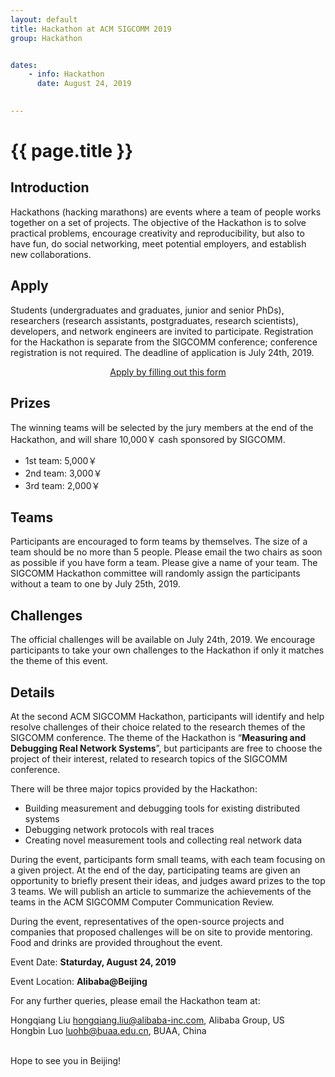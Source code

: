 ```yaml
---
layout: default
title: Hackathon at ACM SIGCOMM 2019
group: Hackathon


dates:
    - info: Hackathon
      date: August 24, 2019
    

---
```




# {{ page.title }}

## Introduction
Hackathons (hacking marathons) are events where a team of people works together on a set of projects. The objective of the Hackathon is to solve practical problems, encourage creativity and reproducibility, but also to have fun, do social networking, meet potential employers, and establish new collaborations.

## Apply
Students (undergraduates and graduates, junior and senior PhDs), researchers (research assistants, post­graduates, research scientists), developers, and network engineers are invited to participate. Registration for the Hackathon is separate from the SIGCOMM conference; conference registration is not required. The deadline of application is July 24th, 2019.

<div style="text-align:center;margin-left:auto;margin-right:auto;">
<a href="https://forms.gle/yzntS1VFoSLE2NEo6">Apply by filling out this form</a>
</div>

## Prizes
The winning teams will be selected by the jury members at the end of the Hackathon, and will share 10,000￥ cash sponsored by SIGCOMM.
- 1st team: 5,000￥ 
- 2nd team: 3,000￥ 
- 3rd team: 2,000￥

## Teams
Participants are encouraged to form teams by themselves. The size of a team should be no more than 5 people. Please email the two chairs as soon as possible if you have form a team. Please give a name of your team. The SIGCOMM Hackathon committee will randomly assign the participants without a team to one by July 25th, 2019. 

## Challenges
The official challenges will be available on July 24th, 2019. We encourage participants to take your own challenges to the Hackathon if only it matches the theme of this event.

## Details
At the second ACM SIGCOMM Hackathon, participants will identify and help resolve challenges of their choice related to the research themes of the SIGCOMM conference. The theme of the Hackathon is “**Measuring and Debugging Real Network Systems**”, but participants are free to choose the project of their interest, related to research topics of the SIGCOMM conference.

There will be three major topics provided by the Hackathon:
- Building measurement and debugging tools for existing distributed systems
- Debugging network protocols with real traces
- Creating novel measurement tools and collecting real network data

During the event, participants form small teams, with each team focusing on a given project. At the end of the day, participating teams are given an opportunity to briefly present their ideas, and judges award prizes to the top 3 teams. We will publish an article to summarize the achievements of the teams in the ACM SIGCOMM Computer Communication Review.

During the event, representatives of the open-source projects and companies that proposed challenges will be on site to provide mentoring. Food and drinks are provided throughout the event.

Event Date: **Staturday, August 24, 2019**

Event Location: **Alibaba@Beijing**

For any further queries, please email the Hackathon team at:

Hongqiang Liu <hongqiang.liu@alibaba-inc.com>, Alibaba Group, US <br>
Hongbin Luo <luohb@buaa.edu.cn>, BUAA, China<br><br>

Hope to see you in Beijing!




